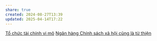 ```yaml
---
share: true
created: 2024-08-27T13:39
updated: 2025-04-14T17:22
---
```

[Tổ chức tài chính vi mô](./index.md)
[Ngân hàng Chính sách xã hội cũng là từ thiện](../../../Ch%C3%ADnh%20s%C3%A1ch%20c%C3%B4ng%20ty/T%E1%BB%95%20ch%E1%BB%A9c%20t%C3%ADn%20d%E1%BB%A5ng/Ng%C3%A2n%20h%C3%A0ng%20Ch%C3%ADnh%20s%C3%A1ch%20x%C3%A3%20h%E1%BB%99i%20c%C5%A9ng%20l%C3%A0%20t%E1%BB%AB%20thi%E1%BB%87n.md)

